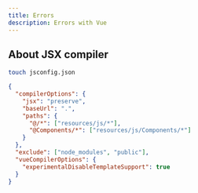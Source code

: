 ```yaml
---
title: Errors
description: Errors with Vue
---
```


## About JSX compiler

```sh
touch jsconfig.json
```

```json title="jsconfig.json"
{
  "compilerOptions": {
    "jsx": "preserve",
    "baseUrl": ".",
    "paths": {
      "@/*": ["resources/js/*"],
      "@Components/*": ["resources/js/Components/*"]
    }
  },
  "exclude": ["node_modules", "public"],
  "vueCompilerOptions": {
    "experimentalDisableTemplateSupport": true
  }
}
```
